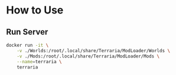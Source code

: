 # How to Use


## Run Server
```sh
docker run -it \
    -v ./Worlds:/root/.local/share/Terraria/ModLoader/Worlds \
    -v ./Mods:/root/.local/share/Terraria/ModLoader/Mods \
    --name=terraria \
    terraria
```